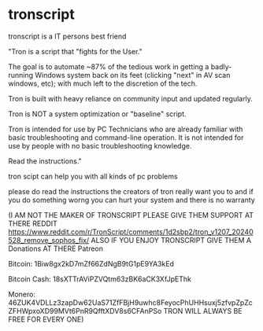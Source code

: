 # tronscript
tronscript is a IT persons best friend  

"Tron is a script that "fights for the User."

The goal is to automate ~87% of the tedious work in getting a badly-running Windows system back on its feet (clicking "next" in AV scan windows, etc); with much left to the discretion of the tech.

Tron is built with heavy reliance on community input and updated regularly.

Tron is NOT a system optimization or "baseline" script.

Tron is intended for use by PC Technicians who are already familiar with basic troubleshooting and command-line operation. It is not intended for use by people with no basic troubleshooting knowledge.

Read the instructions."

tron scipt can help you with all kinds of pc problems

please do read the instructions the creators of tron really want you to and if you do something worng you can hurt your system and there is no warranty

(I AM NOT THE MAKER OF TRONSCRIPT PLEASE GIVE THEM SUPPORT AT THERE REDDIT https://www.reddit.com/r/TronScript/comments/1d2sbp2/tron_v1207_20240528_remove_sophos_fix/ ALSO IF YOU ENJOY TRONSCRIPT GIVE THEM A Donations AT THERE
Patreon

Bitcoin: 1Biw8gx2kD7mZf66ZdNgB9tG1pE9YA3kEd

Bitcoin Cash: 18sXTTrAViPZVQtm63zBK6aCK3XfJpEThk

Monero: 46ZUK4VDLLz3zapDw62UaS71ZfFBjH9uwhc8FeyocPhUHHsuxj5zfvpZpZcZFHWpxoXD99MVt6PnR9QfftXDV8s6CFAnPSo
TRON WILL ALWAYS BE FREE FOR EVERY ONE)
